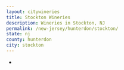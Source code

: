 ```yaml
---
layout: citywineries
title: Stockton Wineries
description: Wineries in Stockton, NJ
permalink: /new-jersey/hunterdon/stockton/
state: nj
county: hunterdon
city: stockton
---
```

-
